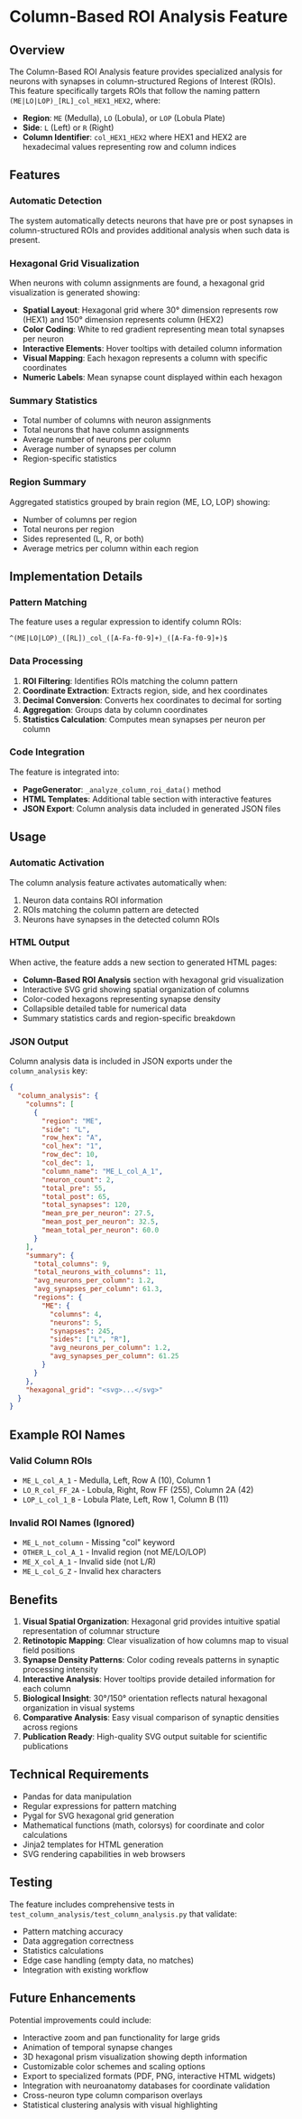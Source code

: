 # Column-Based ROI Analysis Feature

## Overview

The Column-Based ROI Analysis feature provides specialized analysis for neurons with synapses in column-structured Regions of Interest (ROIs). This feature specifically targets ROIs that follow the naming pattern `(ME|LO|LOP)_[RL]_col_HEX1_HEX2`, where:

- **Region**: `ME` (Medulla), `LO` (Lobula), or `LOP` (Lobula Plate)
- **Side**: `L` (Left) or `R` (Right)
- **Column Identifier**: `col_HEX1_HEX2` where HEX1 and HEX2 are hexadecimal values representing row and column indices

## Features

### Automatic Detection
The system automatically detects neurons that have pre or post synapses in column-structured ROIs and provides additional analysis when such data is present.

### Hexagonal Grid Visualization
When neurons with column assignments are found, a hexagonal grid visualization is generated showing:

- **Spatial Layout**: Hexagonal grid where 30° dimension represents row (HEX1) and 150° dimension represents column (HEX2)
- **Color Coding**: White to red gradient representing mean total synapses per neuron
- **Interactive Elements**: Hover tooltips with detailed column information
- **Visual Mapping**: Each hexagon represents a column with specific coordinates
- **Numeric Labels**: Mean synapse count displayed within each hexagon

### Summary Statistics
- Total number of columns with neuron assignments
- Total neurons that have column assignments
- Average number of neurons per column
- Average number of synapses per column
- Region-specific statistics

### Region Summary
Aggregated statistics grouped by brain region (ME, LO, LOP) showing:
- Number of columns per region
- Total neurons per region
- Sides represented (L, R, or both)
- Average metrics per column within each region

## Implementation Details

### Pattern Matching
The feature uses a regular expression to identify column ROIs:
```regex
^(ME|LO|LOP)_([RL])_col_([A-Fa-f0-9]+)_([A-Fa-f0-9]+)$
```

### Data Processing
1. **ROI Filtering**: Identifies ROIs matching the column pattern
2. **Coordinate Extraction**: Extracts region, side, and hex coordinates
3. **Decimal Conversion**: Converts hex coordinates to decimal for sorting
4. **Aggregation**: Groups data by column coordinates
5. **Statistics Calculation**: Computes mean synapses per neuron per column

### Code Integration
The feature is integrated into:
- **PageGenerator**: `_analyze_column_roi_data()` method
- **HTML Templates**: Additional table section with interactive features
- **JSON Export**: Column analysis data included in generated JSON files

## Usage

### Automatic Activation
The column analysis feature activates automatically when:
1. Neuron data contains ROI information
2. ROIs matching the column pattern are detected
3. Neurons have synapses in the detected column ROIs

### HTML Output
When active, the feature adds a new section to generated HTML pages:
- **Column-Based ROI Analysis** section with hexagonal grid visualization
- Interactive SVG grid showing spatial organization of columns
- Color-coded hexagons representing synapse density
- Collapsible detailed table for numerical data
- Summary statistics cards and region-specific breakdown

### JSON Output
Column analysis data is included in JSON exports under the `column_analysis` key:
```json
{
  "column_analysis": {
    "columns": [
      {
        "region": "ME",
        "side": "L",
        "row_hex": "A",
        "col_hex": "1",
        "row_dec": 10,
        "col_dec": 1,
        "column_name": "ME_L_col_A_1",
        "neuron_count": 2,
        "total_pre": 55,
        "total_post": 65,
        "total_synapses": 120,
        "mean_pre_per_neuron": 27.5,
        "mean_post_per_neuron": 32.5,
        "mean_total_per_neuron": 60.0
      }
    ],
    "summary": {
      "total_columns": 9,
      "total_neurons_with_columns": 11,
      "avg_neurons_per_column": 1.2,
      "avg_synapses_per_column": 61.3,
      "regions": {
        "ME": {
          "columns": 4,
          "neurons": 5,
          "synapses": 245,
          "sides": ["L", "R"],
          "avg_neurons_per_column": 1.2,
          "avg_synapses_per_column": 61.25
        }
      }
    },
    "hexagonal_grid": "<svg>...</svg>"
  }
}
```

## Example ROI Names

### Valid Column ROIs
- `ME_L_col_A_1` - Medulla, Left, Row A (10), Column 1
- `LO_R_col_FF_2A` - Lobula, Right, Row FF (255), Column 2A (42)
- `LOP_L_col_1_B` - Lobula Plate, Left, Row 1, Column B (11)

### Invalid ROI Names (Ignored)
- `ME_L_not_column` - Missing "col" keyword
- `OTHER_L_col_A_1` - Invalid region (not ME/LO/LOP)
- `ME_X_col_A_1` - Invalid side (not L/R)
- `ME_L_col_G_Z` - Invalid hex characters

## Benefits

1. **Visual Spatial Organization**: Hexagonal grid provides intuitive spatial representation of columnar structure
2. **Retinotopic Mapping**: Clear visualization of how columns map to visual field positions
3. **Synapse Density Patterns**: Color coding reveals patterns in synaptic processing intensity
4. **Interactive Analysis**: Hover tooltips provide detailed information for each column
5. **Biological Insight**: 30°/150° orientation reflects natural hexagonal organization in visual systems
6. **Comparative Analysis**: Easy visual comparison of synaptic densities across regions
7. **Publication Ready**: High-quality SVG output suitable for scientific publications

## Technical Requirements

- Pandas for data manipulation
- Regular expressions for pattern matching
- Pygal for SVG hexagonal grid generation
- Mathematical functions (math, colorsys) for coordinate and color calculations
- Jinja2 templates for HTML generation
- SVG rendering capabilities in web browsers

## Testing

The feature includes comprehensive tests in `test_column_analysis/test_column_analysis.py` that validate:
- Pattern matching accuracy
- Data aggregation correctness
- Statistics calculations
- Edge case handling (empty data, no matches)
- Integration with existing workflow

## Future Enhancements

Potential improvements could include:
- Interactive zoom and pan functionality for large grids
- Animation of temporal synapse changes
- 3D hexagonal prism visualization showing depth information
- Customizable color schemes and scaling options
- Export to specialized formats (PDF, PNG, interactive HTML widgets)
- Integration with neuroanatomy databases for coordinate validation
- Cross-neuron type column comparison overlays
- Statistical clustering analysis with visual highlighting